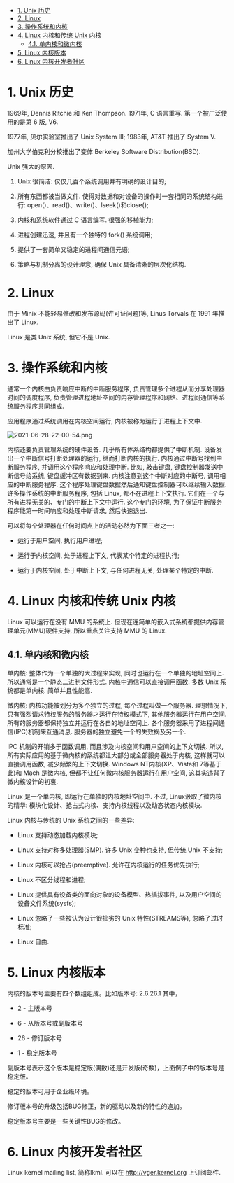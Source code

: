 
<!-- @import "[TOC]" {cmd="toc" depthFrom=1 depthTo=6 orderedList=false} -->

<!-- code_chunk_output -->

- [1. Unix 历史](#1-unix-历史)
- [2. Linux](#2-linux)
- [3. 操作系统和内核](#3-操作系统和内核)
- [4. Linux 内核和传统 Unix 内核](#4-linux-内核和传统-unix-内核)
  - [4.1. 单内核和微内核](#41-单内核和微内核)
- [5. Linux 内核版本](#5-linux-内核版本)
- [6. Linux 内核开发者社区](#6-linux-内核开发者社区)

<!-- /code_chunk_output -->

# 1. Unix 历史

1969年, Dennis Ritchie 和 Ken Thompson. 1971年, C 语言重写. 第一个被广泛使用的是第 6 版, V6.

1977年, 贝尔实验室推出了 Unix System III; 1983年, AT&T 推出了 System V.

加州大学伯克利分校推出了变体 Berkeley Software Distribution(BSD).

Unix 强大的原因.

1. Unix 很简洁: 仅仅几百个系统调用并有明确的设计目的;

2. 所有东西都被当做文件. 使得对数据和对设备的操作时一套相同的系统结构进行: open()、read()、write()、lseek()和close();

3. 内核和系统软件通过 C 语言编写. 很强的移植能力;

4. 进程创建迅速, 并且有一个独特的 fork() 系统调用;

5. 提供了一套简单又稳定的进程间通信元语;

6. 策略与机制分离的设计理念, 确保 Unix 具备清晰的层次化结构.

# 2. Linux

由于 Minix 不能轻易修改和发布源码(许可证问题)等, Linus Torvals 在 1991 年推出了 Linux.

Linux 是类 Unix 系统, 但它不是 Unix.

# 3. 操作系统和内核

通常一个内核由负责响应中断的中断服务程序, 负责管理多个进程从而分享处理器时间的调度程序, 负责管理进程地址空间的内存管理程序和网络、进程间通信等系统服务程序共同组成.

应用程序通过系统调用在内核空间运行, 内核被称为运行于进程上下文中.

![2021-06-28-22-00-54.png](./images/2021-06-28-22-00-54.png)

内核还要负责管理系统的硬件设备. 几乎所有体系结构都提供了中断机制. 设备发出一个中断信号打断处理器的运行, 继而打断内核的执行. 内核通过中断号找到中断服务程序, 并调用这个程序响应和处理中断. 比如, 敲击键盘, 键盘控制器发送中断信号给系统, 键盘缓冲区有数据到来. 内核注意到这个中断对应的中断号, 调用相应的中断服务程序. 这个程序处理键盘数据然后通知键盘控制器可以继续输入数据. 许多操作系统的中断服务程序, 包括 Linux, 都不在进程上下文执行. 它们在一个与所有进程无关的、专门的中断上下文中运行. 这个专门的环境, 为了保证中断服务程序能第一时间响应和处理中断请求, 然后快速退出.

可以将每个处理器在任何时间点上的活动必然为下面三者之一:

* 运行于用户空间, 执行用户进程;

* 运行于内核空间, 处于进程上下文, 代表某个特定的进程执行;

* 运行于内核空间, 处于中断上下文, 与任何进程无关, 处理某个特定的中断.

# 4. Linux 内核和传统 Unix 内核

Linux 可以运行在没有 MMU 的系统上. 但现在连简单的嵌入式系统都提供内存管理单元(MMU)硬件支持, 所以重点关注支持 MMU 的 Linux.

## 4.1. 单内核和微内核

单内核: 整体作为一个单独的大过程来实现, 同时也运行在一个单独的地址空间上. 所以通常是一个静态二进制文件形式. 内核中通信可以直接调用函数. 多数 Unix 系统都是单内核. 简单并且性能高.

微内核: 内核功能被划分为多个独立的过程, 每个过程叫做一个服务器. 理想情况下, 只有强烈请求特权服务的服务器才运行在特权模式下, 其他服务器运行在用户空间. 所有的服务器都保持独立并运行在各自的地址空间上. 各个服务器采用了进程间通信(IPC)机制来互通消息. 服务器的独立避免一个的失效祸及另一个. 

IPC 机制的开销多于函数调用, 而且涉及内核空间和用户空间的上下文切换. 所以, 所有实际应用的基于微内核的系统都让大部分或全部服务器处于内核, 这样就可以直接调用函数, 减少频繁的上下文切换. Windows NT内核(XP、Vista和 7等基于此)和 Mach 是微内核, 但都不让任何微内核服务器运行在用户空间, 这其实违背了微内核设计的初衷.

Linux 是一个单内核, 即运行在单独的内核地址空间中. 不过, Linux汲取了微内核的精华: 模块化设计、抢占式内核、支持内核线程以及动态状态内核模块.

Linux 内核与传统的 Unix 系统之间的一些差异:

* Linux 支持动态加载内核模块;

* Linux 支持对称多处理器(SMP). 许多 Unix 变种也支持, 但传统 Unix 不支持;

* Linux 内核可以抢占(preemptive). 允许在内核运行的任务优先执行;

* Linux 不区分线程和进程;

* Linux 提供具有设备类的面向对象的设备模型、热插拔事件, 以及用户空间的设备文件系统(sysfs);

* Linux 忽略了一些被认为设计很拙劣的 Unix 特性(STREAMS等), 忽略了过时标准;

* Linux 自由. 

# 5. Linux 内核版本

内核的版本号主要有四个数组组成。比如版本号: 2.6.26.1  其中，

* 2  - 主版本号

* 6  - 从版本号或副版本号

* 26 - 修订版本号

* 1  - 稳定版本号

副版本号表示这个版本是稳定版(偶数)还是开发版(奇数)，上面例子中的版本号是稳定版。

稳定的版本可用于企业级环境。

修订版本号的升级包括BUG修正，新的驱动以及新的特性的追加。

稳定版本号主要是一些关键性BUG的修改。

# 6. Linux 内核开发者社区

Linux kernel mailing list, 简称lkml. 可以在 http://vger.kernel.org 上订阅邮件.